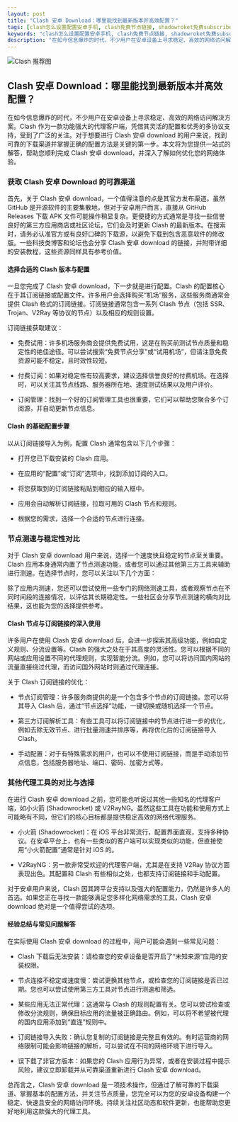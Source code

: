 ```yaml
---
layout: post
title: "Clash 安卓 Download：哪里能找到最新版本并高效配置？"
tags: [clash怎么设置配置安卓手机, clash免费节点链接, shadowroket免费subscribe节点, clash免费配置下载, 每日节点免费, 小火箭免费地址, 免费节点分享]
keywords: "clash怎么设置配置安卓手机, clash免费节点链接, shadowroket免费subscribe节点, clash免费配置下载, 每日节点免费, 小火箭免费地址, 免费节点分享"
description: "在如今信息爆炸的时代，不少用户在安卓设备上寻求稳定、高效的网络访问解决方案。Clash 作为一款功能强大的代理客户端，凭借其灵活的配置和优秀的多协议支持，受到了广泛的关注。对于想要进行 Clash 安卓 download 的用户来说，找到可靠的下载渠道并掌握正确的配置方法是关键的第一步。本文将为您提供一站式的解答，帮助您顺利完成 Clash 安卓 download，并深入了解如何优化您的网络体验。"
---
```


![Clash 推荐图](https://clashjd.github.io/assets/img/一元机场订阅.png)

## Clash 安卓 Download：哪里能找到最新版本并高效配置？

在如今信息爆炸的时代，不少用户在安卓设备上寻求稳定、高效的网络访问解决方案。Clash 作为一款功能强大的代理客户端，凭借其灵活的配置和优秀的多协议支持，受到了广泛的关注。对于想要进行 Clash 安卓 download 的用户来说，找到可靠的下载渠道并掌握正确的配置方法是关键的第一步。本文将为您提供一站式的解答，帮助您顺利完成 Clash 安卓 download，并深入了解如何优化您的网络体验。

### 获取 Clash 安卓 Download 的可靠渠道

首先，关于 Clash 安卓 download，一个值得注意的点是其官方发布渠道。虽然 GitHub 是开源软件的主要集散地，但对于安卓用户而言，直接从 GitHub Releases 下载 APK 文件可能操作稍显复杂。更便捷的方式通常是寻找一些信誉良好的第三方应用商店或社区论坛，它们会及时更新 Clash 的最新版本。在搜索时，请务必认准官方或有良好口碑的下载源，以避免下载到包含恶意软件的修改版。一些科技类博客和论坛也会分享 Clash 安卓 download 的链接，并附带详细的安装教程，这些资源同样具有参考价值。

#### 选择合适的 Clash 版本与配置

一旦您完成了 Clash 安卓 download，下一步就是进行配置。Clash 的配置核心在于其订阅链接或配置文件。许多用户会选择购买“机场”服务，这些服务商通常会提供 Clash 格式的订阅链接。订阅链接通常包含一系列 Clash 节点（包括 SSR、Trojan、V2Ray 等协议的节点）以及相应的规则设置。

订阅链接获取建议：

- 免费试用：许多机场服务商会提供免费试用，这是在购买前测试节点质量和稳定性的绝佳途径。可以尝试搜索“免费节点分享”或“试用机场”，但请注意免费资源可能不稳定，且时效性较短。

- 付费订阅：如果对稳定性有较高要求，建议选择信誉良好的付费机场。在选择时，可以关注其节点线路、服务器所在地、速度测试结果以及用户评价。

- 订阅管理：找到一个好的订阅管理工具也很重要，它们可以帮助您聚合多个订阅源，并自动更新节点信息。

#### Clash 的基础配置步骤

以从订阅链接导入为例，配置 Clash 通常包含以下几个步骤：

- 打开您已下载安装的 Clash 应用。

- 在应用的“配置”或“订阅”选项中，找到添加订阅的入口。

- 将您获取到的订阅链接粘贴到相应的输入框中。

- 应用会自动解析订阅链接，拉取可用的 Clash 节点和规则。

- 根据您的需求，选择一个合适的节点进行连接。

### 节点测速与稳定性对比

对于 Clash 安卓 download 用户来说，选择一个速度快且稳定的节点至关重要。Clash 应用本身通常内置了节点测速功能，或者您可以通过其他第三方工具来辅助进行测速。在选择节点时，您可以关注以下几个方面：

除了应用内测速，您还可以尝试使用一些专门的网络测速工具，或者观察节点在不同时间段的连接情况，以评估其长期稳定性。一些社区会分享节点测速的横向对比结果，这也能为您的选择提供参考。

#### Clash 节点与订阅链接的深入使用

许多用户在使用 Clash 安卓 download 后，会进一步探索其高级功能，例如自定义规则、分流设置等。Clash 的强大之处在于其高度的灵活性。您可以根据不同的网站或应用设置不同的代理规则，实现智能分流。例如，您可以将访问国内网站的流量直接绕过代理，而访问国外网站时则通过代理连接。

关于 Clash 订阅链接的优化：

- 节点订阅管理：许多服务商提供的是一个包含多个节点的订阅链接。您可以将其导入 Clash 后，通过“节点选择”功能，一键切换或随机选择一个节点。

- 第三方订阅解析工具：有些工具可以将订阅链接中的节点进行进一步的优化，例如去除无效节点、进行批量测速并排序等，再将优化后的订阅链接导入 Clash。

- 手动配置：对于有特殊需求的用户，也可以不使用订阅链接，而是手动添加节点信息，包括服务器地址、端口、密码、加密方式等。

### 其他代理工具的对比与选择

在进行 Clash 安卓 download 之前，您可能也听说过其他一些知名的代理客户端，如小火箭 (Shadowrocket) 或 V2RayNG。虽然这些工具在功能和使用方式上可能略有不同，但它们的核心目标都是提供稳定高效的网络代理服务。

- 小火箭 (Shadowrocket)：在 iOS 平台非常流行，配置界面直观，支持多种协议。在安卓平台上，也有一些类似的客户端可以实现类似的功能，但直接使用“小火箭配置”通常是针对 iOS 的。

- V2RayNG：另一款非常受欢迎的代理客户端，尤其是在支持 V2Ray 协议方面表现出色。其配置和 Clash 有些相似之处，也都支持订阅链接和手动配置。

对于安卓用户来说，Clash 因其跨平台支持以及强大的配置能力，仍然是许多人的首选。如果您正在寻找一款能够满足您多样化网络需求的工具，Clash 安卓 download 绝对是一个值得尝试的选项。

#### 经验总结与常见问题解答

在实际使用 Clash 安卓 download 的过程中，用户可能会遇到一些常见问题：

- Clash 下载后无法安装：请检查您的安卓设备是否开启了“未知来源”应用的安装权限。

- 节点连接不稳定或速度慢：尝试更换其他节点，或检查您的订阅链接是否已过期。您也可以尝试使用第三方工具对节点进行测速和筛选。

- 某些应用无法正常代理：这通常与 Clash 的规则配置有关。您可以尝试检查或修改分流规则，确保目标应用的流量被正确路由。例如，可以将不希望被代理的国内应用添加到“直连”规则中。

- 订阅链接导入失败：确认您复制的订阅链接是完整且有效的。有时运营商的网络限制可能会影响链接的解析，可以尝试在不同的网络环境下进行导入。

- 误下载了非官方版本：如果您的 Clash 应用行为异常，或者在安装过程中提示风险，建议立即卸载并从可靠渠道重新进行 Clash 安卓 download。

总而言之，Clash 安卓 download 是一项技术操作，但通过了解可靠的下载渠道、掌握基本的配置方法，并关注节点质量，您完全可以为您的安卓设备构建一个稳定、快速且安全的网络访问环境。持续关注社区动态和软件更新，也能帮助您更好地利用这款强大的代理工具。